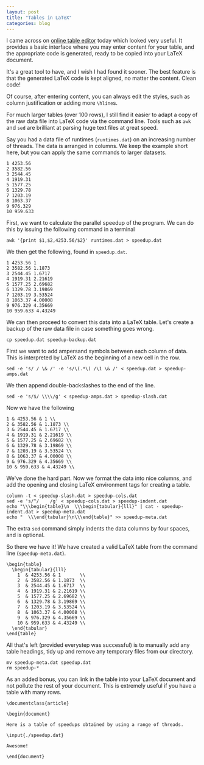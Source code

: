 ```yaml
---
layout: post
title: "Tables in LaTeX"
categories: blog
---
```


I came across on [online table editor](http://truben.no/latex/table/) today which looked very useful. It provides a basic interface where you may enter content for your table, and the appropriate code is generated, ready to be copied into your LaTeX document.

It's a great tool to have, and I wish I had found it sooner. The best feature is that the generated LaTeX code is kept aligned, no matter the content. Clean code!

Of course, after entering content, you can always edit the styles, such as column justification or adding more `\hline`s.

For much larger tables (over 100 rows), I still find it easier to adapt a copy of the raw data file into LaTeX code via the command line. Tools such as `awk` and `sed` are brilliant at parsing huge text files at great speed.

Say you had a data file of runtimes (`runtimes.dat`) on an increasing number of threads. The data is arranged in columns. We keep the example short here, but you can apply the same commands to larger datasets.

<pre><code class="language-text">1 4253.56
2 3582.56
3 2544.45
4 1919.31
5 1577.25
6 1329.78
7 1203.19
8 1063.37
9 976.329
10 959.633
</code></pre>

First, we want to calculate the parallel speedup of the program. We can do this by issuing the following command in a terminal

<pre><code class="language-bash">awk '{print $1,$2,4253.56/$2}' runtimes.dat > speedup.dat
</code></pre>

We then get the following, found in `speedup.dat`.

<pre><code class="language-text">1 4253.56 1
2 3582.56 1.1873
3 2544.45 1.6717
4 1919.31 2.21619
5 1577.25 2.69682
6 1329.78 3.19869
7 1203.19 3.53524
8 1063.37 4.00008
9 976.329 4.35669
10 959.633 4.43249
</code></pre>

We can then proceed to convert this data into a LaTeX table. Let's create a backup of the raw data file in case something goes wrong.

<pre><code class="language-bash">cp speedup.dat speedup-backup.dat
</code></pre>

First we want to add ampersand symbols between each column of data. This is interpreted by LaTeX as the beginning of a new cell in the row.

<pre><code class="language-bash">sed -e 's/ / \& /' -e 's/\(.*\) /\1 \& /' < speedup.dat > speedup-amps.dat
</code></pre>

We then append double-backslashes to the end of the line.

<pre><code class="language-bash">sed -e 's/$/ \\\\/g' < speedup-amps.dat > speedup-slash.dat
</code></pre>

Now we have the following

<pre><code class="language-text">1 & 4253.56 & 1 \\
2 & 3582.56 & 1.1873 \\
3 & 2544.45 & 1.6717 \\
4 & 1919.31 & 2.21619 \\
5 & 1577.25 & 2.69682 \\
6 & 1329.78 & 3.19869 \\
7 & 1203.19 & 3.53524 \\
8 & 1063.37 & 4.00008 \\
9 & 976.329 & 4.35669 \\
10 & 959.633 & 4.43249 \\
</code></pre>

We've done the hard part. Now we format the data into nice columns, and add the opening and closing LaTeX environment tags for creating a table.

<pre><code class="language-bash">column -t < speedup-slash.dat > speedup-cols.dat
sed -e 's/^/    /g' < speedup-cols.dat > speedup-indent.dat
echo "\\\begin{table}\n  \\\begin{tabular}{lll}" | cat - speedup-indent.dat > speedup-meta.dat
echo "  \\\end{tabular}\n\\\end{table}" >> speedup-meta.dat
</code></pre>

The extra `sed` command simply indents the data columns by four spaces, and is optional.

So there we have it! We have created a valid LaTeX table from the command line (`speedup-meta.dat`).

<pre><code class="language-latex">\begin{table}
  \begin{tabular}{lll}
    1  & 4253.56 & 1       \\
    2  & 3582.56 & 1.1873  \\
    3  & 2544.45 & 1.6717  \\
    4  & 1919.31 & 2.21619 \\
    5  & 1577.25 & 2.69682 \\
    6  & 1329.78 & 3.19869 \\
    7  & 1203.19 & 3.53524 \\
    8  & 1063.37 & 4.00008 \\
    9  & 976.329 & 4.35669 \\
    10 & 959.633 & 4.43249 \\
  \end{tabular}
\end{table}
</code></pre>

All that's left (provided everystep was successful) is to manually add any table headings, tidy up and remove any temporary files from our directory.

<pre><code class="language-bash">mv speedup-meta.dat speedup.dat
rm speedup-*
</code></pre>

As an added bonus, you can link in the table into your LaTeX document and not pollute the rest of your document. This is extremely useful if you have a table with many rows.

<pre><code class="language-latex">\documentclass{article}

\begin{document}

Here is a table of speedups obtained by using a range of threads.

\input{./speedup.dat}

Awesome!

\end{document}
</code></pre>
